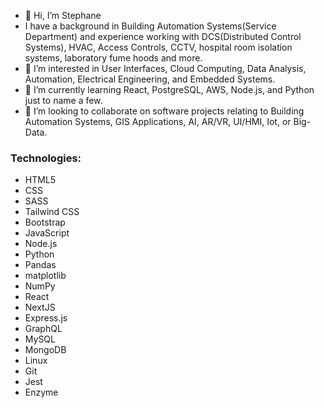 - 👋 Hi, I’m Stephane
- I have a background in Building Automation Systems(Service Department) and experience working with DCS(Distributed Control Systems), HVAC, Access Controls, CCTV, hospital room isolation systems, laboratory fume hoods and more.
- 👀 I’m interested in User Interfaces, Cloud Computing, Data Analysis, Automation, Electrical Engineering, and Embedded Systems.
- 🌱 I’m currently learning React, PostgreSQL, AWS, Node.js, and Python just to name a few.
- 💞️ I’m looking to collaborate on software projects relating to Building Automation Systems, GIS Applications, AI, AR/VR, UI/HMI, Iot, or Big-Data. 



<h3>Technologies:</h3> 
 <ul>
  <li>HTML5
  <li>CSS</li>
  <li>SASS</li>
  <li>Tailwind CSS</li>
  <li>Bootstrap</li>
  <li>JavaScript</li>
  <li>Node.js</li>
  <li>Python</li>
  <li>Pandas</li>
  <li>matplotlib</li>
  <li>NumPy</li>
  <li>React</li>
  <li>NextJS</li>
  <li>Express.js</li>
  <li>GraphQL</li>
  <li>MySQL</li>
  <li>MongoDB</li>
  <li>Linux</li>
  <li>Git</li>
  <li>Jest</li>
  <li>Enzyme</li>
</ul>


<!---
lionelroy/lionelroy is a ✨ special ✨ repository because its `README.md` (this file) appears on your GitHub profile.
You can click the Preview link to take a look at your changes.
--->
